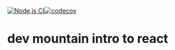 [![Node.js CI](https://github.com/joshparkerj/dm-intro-to-react/actions/workflows/node.js.yml/badge.svg)](https://github.com/joshparkerj/dm-intro-to-react/actions/workflows/node.js.yml)[![codecov](https://codecov.io/gh/joshparkerj/dm-intro-to-react/branch/master/graph/badge.svg?token=F4U74XEQNR)](https://codecov.io/gh/joshparkerj/dm-intro-to-react)

# dev mountain intro to react
